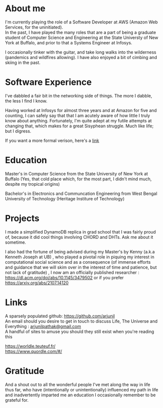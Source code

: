 # About me

I'm currently playing the role of a Software Developer at AWS (Amazon Web Services, for the uninitiated).  
In the past, I have played the many roles that are a part of being a graduate student of Computer Science and Engineering at the State Universty of New York at Buffalo, and prior to that a Systems Engineer at Infosys.

I occasionally tinker with the guitar, and take long walks into the wilderness (pandemics and wildfires allowing). I have also enjoyed a bit of cimbing and skiing in the past. 

# Software Experience

I've dabbled a fair bit in the networking side of things. The more I dabble, the less I find I know.  

Having worked at Infosys for almost three years and at Amazon for five and counting, I can safely say that that I am acutely aware of how little I truly know about anything. Fortunately, I'm quite adept at my futile attempts at changing that, which makes for a great Sisyphean struggle. Much like life; but I digress.

If you want a more formal verison, here's a [link](https://drive.google.com/file/d/1aYnqFN53BDxwQ3OtY2WbfpCkiAKIFvtA/view?usp=drive_link) 


# Education
Master's in Computer Science from the State University of New York at Buffalo (Yes, that cold place which, for the most part, I didn't mind much, despite my tropical origins)  

Bachelor's in Electronics and Communcation Engineering from West Bengal University of Technology (Heritage Institure of Technology)

# Projects
I made a simplified DynamoDB replica in grad school that I was fairly proud of, because it did cool things involving CHORD and DHTs. Ask me about it sometime.

I also had the fortune of being advised during my Master's by Kenny (a.k.a Kenneth Joseph at UB) , who played a pivotal role in piquing my interest in computational social science and as a consequence (of immense efforts and guidance that we will skim over in the interest of time and patience, but not lack of gratitude) , I now am an officially published researcher : https://dl.acm.org/doi/abs/10.1145/3479502 or if you prefer https://arxiv.org/abs/2107.14120 

# Links
A sparsely populated github: https://github.com/arjunil  
An email should you desire to get in touch to discuss Life, The Universe and Everything : arjunilpathak@gmail.com  
A handful of sites to amuse you should they still exist when you're reading this   
  
https://worldle.teuteuf.fr/  
https://www.quordle.com/#/  


# Gratitude
And a shout out to all the wonderful people I've met along the way in life thus far, who have (intentionally or unintentionally) influenced my path in life and inadvertently imparted me an education I occasionally remember to be grateful for. 